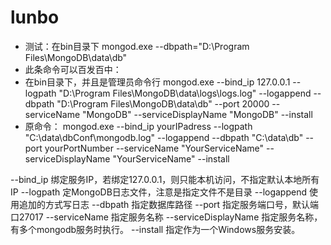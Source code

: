 # lunbo
- 测试：在bin目录下
mongod.exe --dbpath="D:\Program Files\MongoDB\data\db"
- 此条命令可以百发百中：
- 在bin目录下，并且是管理员命令行
mongod.exe --bind_ip 127.0.0.1 --logpath "D:\Program Files\MongoDB\data\logs\logs.log" --logappend --dbpath "D:\Program Files\MongoDB\data\db" --port 20000 --serviceName "MongoDB" --serviceDisplayName "MongoDB" --install
- 原命令：
mongod.exe --bind_ip yourIPadress --logpath "C:\data\dbConf\mongodb.log" --logappend --dbpath "C:\data\db" --port yourPortNumber --serviceName "YourServiceName" --serviceDisplayName "YourServiceName" --install


--bind_ip		绑定服务IP，若绑定127.0.0.1，则只能本机访问，不指定默认本地所有IP
--logpath		定MongoDB日志文件，注意是指定文件不是目录
--logappend		使用追加的方式写日志
--dbpath		指定数据库路径
--port			指定服务端口号，默认端口27017
--serviceName		指定服务名称
--serviceDisplayName	指定服务名称，有多个mongodb服务时执行。
--install		指定作为一个Windows服务安装。
